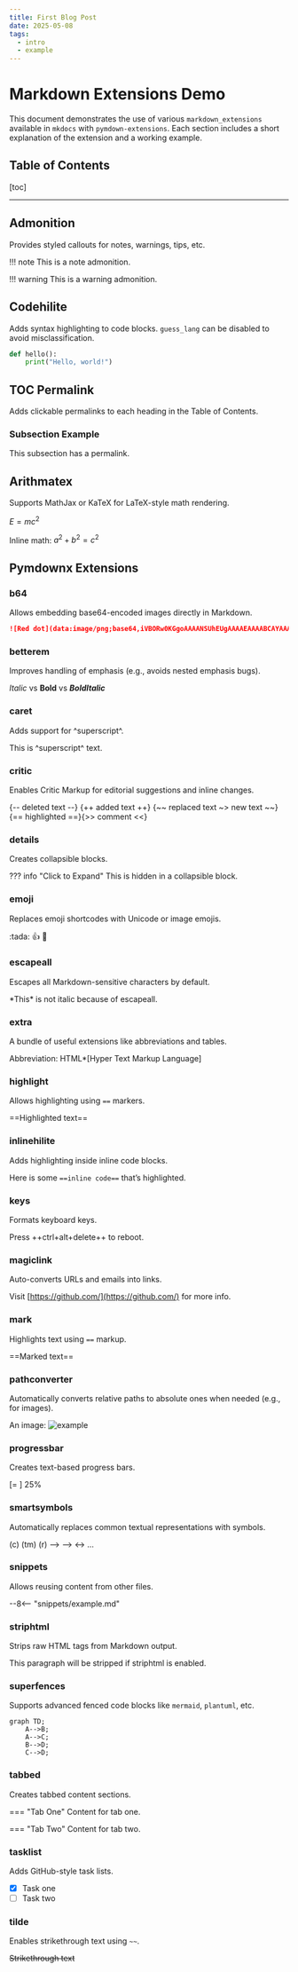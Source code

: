 ```yaml
---
title: First Blog Post
date: 2025-05-08
tags:
  - intro
  - example
---
```


# Markdown Extensions Demo

This document demonstrates the use of various `markdown_extensions` available in `mkdocs` with `pymdown-extensions`. Each section includes a short explanation of the extension and a working example.

## Table of Contents

\[toc]

---

## Admonition

Provides styled callouts for notes, warnings, tips, etc.

!!! note
This is a note admonition.

!!! warning
This is a warning admonition.

## Codehilite

Adds syntax highlighting to code blocks. `guess_lang` can be disabled to avoid misclassification.

```python hl_lines="2"
def hello():
    print("Hello, world!")
```

## TOC Permalink

Adds clickable permalinks to each heading in the Table of Contents.

### Subsection Example

This subsection has a permalink.

## Arithmatex

Supports MathJax or KaTeX for LaTeX-style math rendering.

$E = mc^2$

Inline math: $a^2 + b^2 = c^2$

## Pymdownx Extensions

### b64

Allows embedding base64-encoded images directly in Markdown.

```markdown
![Red dot](data:image/png;base64,iVBORw0KGgoAAAANSUhEUgAAAAEAAAABCAYAAAAfFcSJAAAADUlEQVQIW2P4z8DwHwAFgwJ/l9hU3gAAAABJRU5ErkJggg==)
```

### betterem

Improves handling of emphasis (e.g., avoids nested emphasis bugs).

*Italic* vs **Bold** vs ***BoldItalic***

### caret

Adds support for ^superscript^.

This is ^superscript^ text.

### critic

Enables Critic Markup for editorial suggestions and inline changes.

{-- deleted text --}
{++ added text ++}
{\~\~ replaced text \~> new text \~\~}
{== highlighted ==}{>> comment <<}

### details

Creates collapsible blocks.

??? info "Click to Expand"
This is hidden in a collapsible block.

### emoji

Replaces emoji shortcodes with Unicode or image emojis.

\:tada: :+1: :100:

### escapeall

Escapes all Markdown-sensitive characters by default.

\*This\* is not italic because of escapeall.

### extra

A bundle of useful extensions like abbreviations and tables.

Abbreviation: HTML\*\[Hyper Text Markup Language]

### highlight

Allows highlighting using `==` markers.

\==Highlighted text==

### inlinehilite

Adds highlighting inside inline code blocks.

Here is some `==inline code==` that’s highlighted.

### keys

Formats keyboard keys.

Press ++ctrl+alt+delete++ to reboot.

### magiclink

Auto-converts URLs and emails into links.

Visit [https://github.com/](https://github.com/) for more info.

### mark

Highlights text using `==` markup.

\==Marked text==

### pathconverter

Automatically converts relative paths to absolute ones when needed (e.g., for images).

An image: ![example](docs/images/example.png)

### progressbar

Creates text-based progress bars.

\[=        ] 25%

### smartsymbols

Automatically replaces common textual representations with symbols.

(c) (tm) (r) --> --> <-> ...

### snippets

Allows reusing content from other files.

\--8<-- "snippets/example.md"

### striphtml

Strips raw HTML tags from Markdown output.

<p>This paragraph will be stripped if striphtml is enabled.</p>

### superfences

Supports advanced fenced code blocks like `mermaid`, `plantuml`, etc.

```mermaid
graph TD;
    A-->B;
    A-->C;
    B-->D;
    C-->D;
```

### tabbed

Creates tabbed content sections.

\=== "Tab One"
Content for tab one.

\=== "Tab Two"
Content for tab two.

### tasklist

Adds GitHub-style task lists.

* [x] Task one
* [ ] Task two

### tilde

Enables strikethrough text using `~~`.

~~Strikethrough text~~

